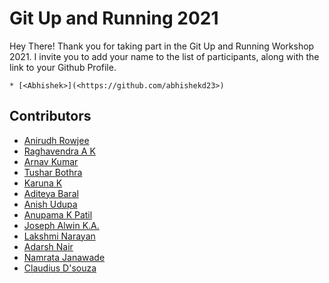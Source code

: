 # Git Up and Running 2021

Hey There! Thank you for taking part in the Git Up and Running Workshop 2021. I invite you to add your name to the list of participants, along with the link to your Github Profile.

```
* [<Abhishek>](<https://github.com/abhishekd23>)
```

## Contributors
* [Anirudh Rowjee](https://github.com/anirudhRowjee)
* [Raghavendra A K](https://github.com/raghavendra02)
* [Arnav Kumar](https://github.com/ArnavKumar7)
* [Tushar Bothra](https://github.com/Tushar9999999999)
* [Karuna K](https://github.com/karunakc)
* [Aditeya Baral](https://github.com/aditeyabaral)
* [Anish Udupa](https://github.com/Anish-Udupa)
* [Anupama K Patil](https://github.com/anupamakpatil)
* [Joseph Alwin K.A.](https://github.com/anirudhRowjee/LolaDevMan)
* [Lakshmi Narayan](https://github.com/LakshmiNarayanP)
* [Adarsh Nair](https://github.com/adarshnair094)
* [Namrata Janawade](https://github.com/namratajanawade)
* [Claudius D'souza](https://github.com/Cdsclaudy)

